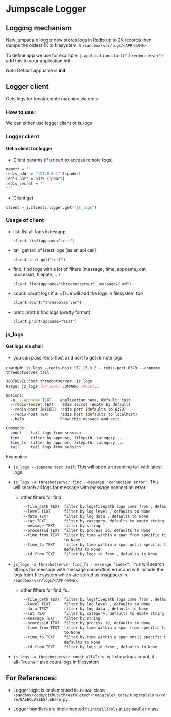 # Jumpscale Logger

## Logging mechanism

New jumpscale logger now stores logs in Redis up to 2K records then dumps the oldest 1K to filesystem
in `/sandbox/var/logs/<APP-NAME>`

To define app we use for example: `j.application.start("threebotserver")` add this to your application init

*Note* Default appname is **init**

## Logger client

Gets logs for local/remote machine via redis

### How to use:

We can either use logger client or js_logs

### Logger client

#### Get a client for logger

- Client params (if u need to access remote logs)

```bash
name** = ""
redis_addr = "127.0.0.1" (ipaddr)
redis_port = 6379 (ipport)
redis_secret = ""
"""
```

- Client get

```python
client = j.clients.logger.get("js_logs")
```

### Usage of client

- list:  list all logs in testapp

    `client.list(appname="test")`

- tail: get tail of latest logs [as an api call]

    `client.tail_get("test") `

- find: find logs with a lot of filters (message, time, appname, cat, processid, filepath, .. )

    `client.find(appname="threebotserver", message=".md")`

- count: count logs if all=True will add the logs in filesystem too

    `client.count("threebotserver") `

- print: print & find logs (pretty format)

    `client.print(appname="test")`


### js_logs

#### Get logs via shell

- you can pass redis-host and port to get remote logs

example: `js_logs --redis-host 172.17.0.2 --redis-port 6379 --appname threebotserver tail`

```bash
3BOTDEVEL:3bot:threebotserver: js_logs
Usage: js_logs [OPTIONS] COMMAND [ARGS]...

Options:
  -a, --appname TEXT    application name, default: init
  --redis-secret TEXT   redis secret (empty by default)
  --redis-port INTEGER  redis port (defaults to 6379)
  --redis-host TEXT     redis host (defaults to localhost)
  --help                Show this message and exit.

Commands:
  count    tail logs from session
  find     filter by appname, filepath, category,...
  find_fs  filter by appname, filepath, category,...
  tail     tail logs from session
```

Examples:

- `js_logs --appname test tail`: This will open a streaming tail with latest logs

- `js_logs -a threebotserver find --message "connection error"`: This will search all logs for message with message connection error
    - other filters for find:

         ```bash
          --file_path TEXT  filter by logsfilepath logs come from , defaults to None
          --level TEXT      filter by log level , defaults to None
          --data TEXT       filter by log data , defaults to None
          --cat TEXT        filter by category, defaults to empty string
          --message TEXT    filter by string
          --processid TEXT  filter by process id, defaults to None
          --time_from TEXT  filter by time within a span from specific time, defaults
                            to None
          --time_to TEXT    filter by time within a span until specific time ,
                            defaults to None
          --id_from TEXT    filter by logs id from , defaults to None
        ```

- `js_logs -a threebotserver find_fs --message "index"`: This will search all logs for message with message connection error
and will include the logs from file system which are stored as msgpacks in `/sandbox/var/logs/<APP-NAME>`.
    - other filters for find_fs:

         ```bash
          --file_path TEXT  filter by logsfilepath logs come from , defaults to None
          --level TEXT      filter by log level , defaults to None
          --data TEXT       filter by log data , defaults to None
          --cat TEXT        filter by category, defaults to empty string
          --message TEXT    filter by string
          --processid TEXT  filter by process id, defaults to None
          --time_from TEXT  filter by time within a span from specific time, defaults
                            to None
          --time_to TEXT    filter by time within a span until specific time ,
                            defaults to None
          --id_from TEXT    filter by logs id from , defaults to None
        ```


- `js_logs -a threebotserver count all=True`: will show logs count, if all=True will also count logs in filesystem


## For References:

- Logger logic is implemented in `JSBASE` class `/sandbox/code/github/threefoldtech/jumpscaleX_core/JumpscaleCore/core/BASECLASSES/JSBase.py`

- Logger handlers are implemented in `InstallTools` at `LogHandler` class
